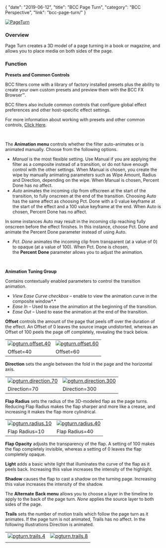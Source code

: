 {
"date": "2019-06-12",
"title": "BCC Page Turn",
"category": "BCC Perspective",
"link": "bcc-page-turn/"
}

 [![PageTurn](https://borisfx-com-res.cloudinary.com/image/upload//documentation/continuum/uploads/2013/06/PageTurn.jpg)](https://borisfx-com-res.cloudinary.com/image/upload//documentation/continuum/uploads/2013/06/PageTurn.jpg)


### Overview


Page Turn creates a 3D model of a page turning in a book or magazine, and allows you to place media on both sides of the page.


### Function


**Presets and Common Controls**


BCC filters come with a library of factory installed presets plus the ability to create your own custom presets and preview them with the BCC FX Browser™.


BCC filters also include common controls that configure global effect preferences and other host-specific effect settings.


For more information about working with presets and other common controls, [Click Here](/documentation/continuum/bcc-common-controls/).

 


The **Animation menu** controls whether the filter auto-animates or is animated manually. Choose from the following options.


* *Manual* is the most flexible setting. Use Manual if you are applying the filter as a composite instead of a transition, or do not have enough control with the other settings. When Manual is chosen, you create the wipe by manually animating parameters such as Wipe Amount, Radius and Direction, depending on the wipe. When Manual is chosen, Percent Done has no affect.
* *Auto* animates the incoming clip from offscreen at the start of the transition, to fully onscreen at the end of the transition. Choosing Auto has the same affect as choosing Pct. Done with a 0 value keyframe at the start of the effect and a 100 value keyframe at the end. When Auto is chosen, Percent Done has no affect.


In some instances Auto may result in the incoming clip reaching fully onscreen before the effect finishes. In this instance, choose Pct. Done and animate the Percent Done parameter instead of using Auto.


* *Pct*. *Done* animates the incoming clip from transparent (at a value of 0) to opaque (at a value of 100). When Pct. Done is chosen, the **Percent** **Done** parameter allows you to adjust the animation.


 


**Animation Tuning Group**


Contains contextually enabled parameters to control the transition animation.


* *View Ease Curve checkbox* – enable to view the animation curve in the composite window*.*
* *Ease In* – Used to ease the animation at the beginning of the transition.
* *Ease Out* – Used to ease the animation at the end of the transition.


**Offset** controls the amount of the page that peels off over the duration of the effect. An Offset of 0 leaves the source image undistorted, whereas an Offset of 100 peels the page off completely, revealing the track below.




|  |  |
| --- | --- |
| [![pgturn.offset.40](https://borisfx-com-res.cloudinary.com/image/upload//documentation/continuum/uploads/2013/06/pgturn.offset.40.jpg)](https://borisfx-com-res.cloudinary.com/image/upload//documentation/continuum/uploads/2013/06/pgturn.offset.40.jpg) | [![pgturn.offset.60](https://borisfx-com-res.cloudinary.com/image/upload//documentation/continuum/uploads/2013/06/pgturn.offset.60.jpg)](https://borisfx-com-res.cloudinary.com/image/upload//documentation/continuum/uploads/2013/06/pgturn.offset.60.jpg) |
| Offset=40 | Offset=60 |


**Direction** sets the angle between the fold in the page and the horizontal axis.




|  |  |
| --- | --- |
| [![pgturn.direction.70](https://borisfx-com-res.cloudinary.com/image/upload//documentation/continuum/uploads/2013/06/pgturn.direction.70.jpg)](https://borisfx-com-res.cloudinary.com/image/upload//documentation/continuum/uploads/2013/06/pgturn.direction.70.jpg) | [![pgturn.direction.300](https://borisfx-com-res.cloudinary.com/image/upload//documentation/continuum/uploads/2013/06/pgturn.direction.300.jpg)](https://borisfx-com-res.cloudinary.com/image/upload//documentation/continuum/uploads/2013/06/pgturn.direction.300.jpg) |
| Direction=70 | Direction=300 |


**Flap Radius** sets the radius of the 3D-modeled flap as the page turns. Reducing Flap Radius makes the flap sharper and more like a crease, and increasing it makes the flap more cylindrical.




|  |  |
| --- | --- |
| [![pgturn.radius.10](https://borisfx-com-res.cloudinary.com/image/upload//documentation/continuum/uploads/2013/06/pgturn.radius.10.jpg)](https://borisfx-com-res.cloudinary.com/image/upload//documentation/continuum/uploads/2013/06/pgturn.radius.10.jpg) | [![pgturn.radius.40](https://borisfx-com-res.cloudinary.com/image/upload//documentation/continuum/uploads/2013/06/pgturn.radius.40.jpg)](https://borisfx-com-res.cloudinary.com/image/upload//documentation/continuum/uploads/2013/06/pgturn.radius.40.jpg) |
| Flap Radius=10 | Flap Radius=40 |


**Flap Opacity** adjusts the transparency of the flap. A setting of 100 makes the flap completely invisible, whereas a setting of 0 leaves the flap completely opaque.


**Light** adds a basic white light that illuminates the curve of the flap as it peels back. Increasing this value increases the intensity of the highlight.


**Shadow** causes the flap to cast a shadow on the turning page. Increasing this value increases the intensity of the shadow.


The **Alternate** **Back menu** allows you to choose a layer in the timeline to apply to the back of the page turn. *None* applies the source layer to both sides of the page.


**Trails** sets the number of motion trails which follow the page turn as it animates. If the page turn is not animated, Trails has no affect. In the following illustrations Direction is animated.




|  |  |
| --- | --- |
| [![pgturn.trails.4](https://borisfx-com-res.cloudinary.com/image/upload//documentation/continuum/uploads/2013/06/pgturn.trails.4.jpg)](https://borisfx-com-res.cloudinary.com/image/upload//documentation/continuum/uploads/2013/06/pgturn.trails.4.jpg) | [![pgturn.trails.8](https://borisfx-com-res.cloudinary.com/image/upload//documentation/continuum/uploads/2013/06/pgturn.trails.8.jpg)](https://borisfx-com-res.cloudinary.com/image/upload//documentation/continuum/uploads/2013/06/pgturn.trails.8.jpg) |
|  |  |


 


